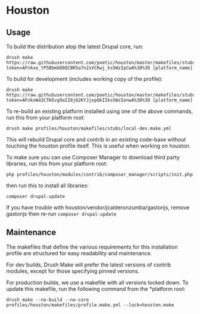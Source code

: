 # Houston

## Usage
To build the distribution atop the latest Drupal core, run:

    drush make https://raw.githubusercontent.com/poetic/houston/master/makefiles/stubs/build.make.yml?token=AFnkxe_tP5BbmbD0QCBR5a7n2sVCKwj_ks5WzIpCwA%3D%3D [platform_name]

To build for development (includes working copy of the profile):

    drush make https://raw.githubusercontent.com/poetic/houston/master/makefiles/stubs/dev.make.yml?token=AFnkxWa3CTHIvg9aII8j62KYJjxpQkIIks5WzIonwA%3D%3D [platform_name]

To re-build an existing platform installed using one of the above commands, run this from your platform root:

    drush make profiles/houston/makefiles/stubs/local-dev.make.yml

This will rebuild Drupal core and contrib in an existing code-base without
touching the houston profile itself. This is useful when working on houston.

To make sure you can use Composer Manager to download third party libraries, run this from your platform root:

    php profiles/houston/modules/contrib/composer_manager/scripts/init.php

then run this to install all libraries:

    composer drupal-update

If you have trouble with houston/vendor/jcalderonzumba/gastonjs, remove gastonjs then re-run `composer drupal-update`

## Maintenance
The makefiles that define the various requirements for this installation
profile are structured for easy readability and maintenance.

For dev builds, Drush Make will prefer the latest versions of contrib modules,
except for those specifying pinned versions.

For production builds, we use a makefile with all versions locked down. To
update this makefile, run the following command from the *platform root:

    drush make --no-build --no-core profiles/houston/makefiles/profile.make.yml --lock=houston.make


